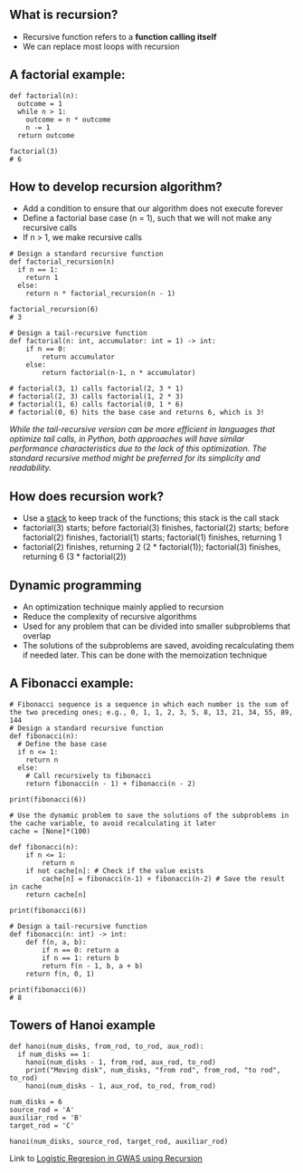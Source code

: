 ## What is recursion?
  - Recursive function refers to a **function calling itself**
  - We can replace most loops with recursion

## A factorial example: 
```
def factorial(n):
  outcome = 1
  while n > 1:
    outcome = n * outcome
    n -= 1
  return outcome

factorial(3)
# 6
```

## How to develop recursion algorithm?
  - Add a condition to ensure that our algorithm does not execute forever
  - Define a factorial base case (n = 1), such that we will not make any recursive calls
  - If n > 1, we make recursive calls
```
# Design a standard recursive function
def factorial_recursion(n)
  if n == 1:
    return 1
  else:
    return n * factorial_recursion(n - 1)

factorial_recursion(6)
# 3
```

```
# Design a tail-recursive function
def factorial(n: int, accumulator: int = 1) -> int:
    if n == 0:
        return accumulator
    else:
        return factorial(n-1, n * accumulator)

# factorial(3, 1) calls factorial(2, 3 * 1)
# factorial(2, 3) calls factorial(1, 2 * 3)
# factorial(1, 6) calls factorial(0, 1 * 6)
# factorial(0, 6) hits the base case and returns 6, which is 3!
```

*While the tail-recursive version can be more efficient in languages that optimize tail calls, in Python, both approaches will have similar performance characteristics due to the lack of this optimization. The standard recursive method might be preferred for its simplicity and readability.*

## How does recursion work?
  - Use a [stack](Stack.md) to keep track of the functions; this stack is the call stack
  - factorial(3) starts; before factorial(3) finishes, factorial(2) starts; before factorial(2) finishes, factorial(1) starts; factorial(1) finishes, returning 1
  - factorial(2) finishes, returning 2 (2 * factorial(1)); factorial(3) finishes, returning 6 (3 * factorial(2))

## Dynamic programming
  - An optimization technique mainly applied to recursion
  - Reduce the complexity of recursive algorithms
  - Used for any problem that can be divided into smaller subproblems that overlap
  - The solutions of the subproblems are saved, avoiding recalculating them if needed later. This can be done with the memoization technique

## A Fibonacci example:
```
# Fibonacci sequence is a sequence in which each number is the sum of the two preceding ones; e.g., 0, 1, 1, 2, 3, 5, 8, 13, 21, 34, 55, 89, 144
# Design a standard recursive function
def fibonacci(n):
  # Define the base case
  if n <= 1:
    return n
  else:
    # Call recursively to fibonacci
    return fibonacci(n - 1) + fibonacci(n - 2)
    
print(fibonacci(6))

# Use the dynamic problem to save the solutions of the subproblems in the cache variable, to avoid recalculating it later
cache = [None]*(100)

def fibonacci(n): 
    if n <= 1:
        return n
    if not cache[n]: # Check if the value exists
        cache[n] = fibonacci(n-1) + fibonacci(n-2) # Save the result in cache
    return cache[n]
    
print(fibonacci(6))
```

```
# Design a tail-recursive function
def fibonacci(n: int) -> int:
    def f(n, a, b):
        if n == 0: return a
        if n == 1: return b
        return f(n - 1, b, a + b)
    return f(n, 0, 1)

print(fibonacci(6))
# 8
```

## Towers of Hanoi example
```
def hanoi(num_disks, from_rod, to_rod, aux_rod):
  if num_disks == 1:
    hanoi(num_disks - 1, from_rod, aux_rod, to_rod)
    print("Moving disk", num_disks, "from rod", from_rod, "to rod", to_rod)
    hanoi(num_disks - 1, aux_rod, to_rod, from_rod)   

num_disks = 6
source_rod = 'A'
auxiliar_rod = 'B'
target_rod = 'C'

hanoi(num_disks, source_rod, target_rod, auxiliar_rod)
```

Link to [Logistic Regresion in GWAS using Recursion](https://github.com/ScienceComputing/NGSOmics_Programming/blob/main/QuantitativeGenomicsGenetics/LogisticGWAS_Recursive.R)

